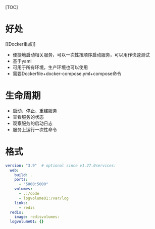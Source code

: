 [TOC]

# 好处
[[Docker重点]]
* 便捷地启动相关服务，可以一次性按顺序启动服务，可以用作快速测试
* 基于yaml
* 可用于所有环境，生产环境也可以使用
* 需要Dockerfile+docker-compose.yml+compose命令

# 生命周期
* 启动、停止、重建服务
* 查看服务的状态
* 观察服务的启动日志
* 服务上运行一次性命令

# 格式
```yaml
version: "3.9"  # optional since v1.27.0services:
  web:
    build: .
    ports:
      - "5000:5000"
    volumes:
      - .:/code
      - logvolume01:/var/log
    links:
      - redis
  redis:
    image: redisvolumes:
  logvolume01: {}
```